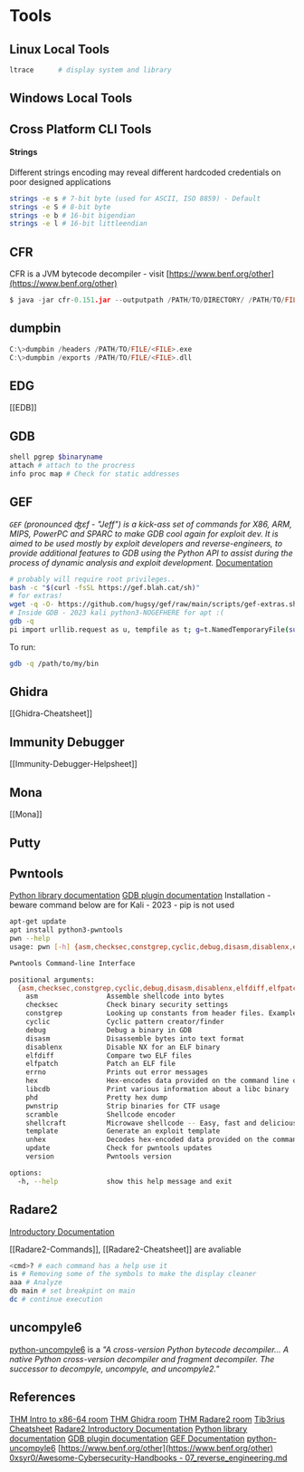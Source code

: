 # Tools

## Linux Local Tools

```bash
ltrace		# display system and library

```

## Windows Local Tools

## Cross Platform CLI Tools


#### Strings
Different strings encoding may reveal different hardcoded credentials on poor designed applications
```bash
strings -e s # 7-bit byte (used for ASCII, ISO 8859) - Default
strings -e S # 8-bit byte
strings -e b # 16-bit bigendian
strings -e l # 16-bit littleendian
```



## CFR

CFR is a JVM bytecode decompiler - visit [https://www.benf.org/other](https://www.benf.org/other)
```c
$ java -jar cfr-0.151.jar --outputpath /PATH/TO/DIRECTORY/ /PATH/TO/FILE/<FILE>.jar
```

## dumpbin

```c
C:\>dumpbin /headers /PATH/TO/FILE/<FILE>.exe
C:\>dumpbin /exports /PATH/TO/FILE/<FILE>.dll
```

## EDG

[[EDB]]

## GDB

```bash
shell pgrep $binaryname
attach # attach to the procress
info proc map # Check for static addresses
```

## GEF

*`GEF` (pronounced ʤɛf - "Jeff") is a kick-ass set of commands for X86, ARM, MIPS, PowerPC and SPARC to make GDB cool again for exploit dev. It is aimed to be used mostly by exploit developers and reverse-engineers, to provide additional features to GDB using the Python API to assist during the process of dynamic analysis and exploit development.* [Documentation](https://gef.readthedocs.io/en/master/)
```bash
# probably will require root privileges..
bash -c "$(curl -fsSL https://gef.blah.cat/sh)"
# for extras!
wget -q -O- https://github.com/hugsy/gef/raw/main/scripts/gef-extras.sh | sh
# Inside GDB - 2023 kali python3-NOGEFHERE for apt :(
gdb -q
pi import urllib.request as u, tempfile as t; g=t.NamedTemporaryFile(suffix='-gef.py'); open(g.name, 'wb+').write(u.urlopen('https://tinyurl.com/gef-main').read()); gdb.execute('source %s' % g.name)
```

To run:
```bash
gdb -q /path/to/my/bin
```


## Ghidra

[[Ghidra-Cheatsheet]]

## Immunity Debugger

[[Immunity-Debugger-Helpsheet]]

## Mona

[[Mona]]

## Putty

## Pwntools

[Python library documentation](http://docs.pwntools.com/en/stable)
[GDB plugin documentation](https://browserpwndbg.readthedocs.io/en/docs/)
Installation - beware command below are for Kali - 2023 - pip is not used
```bash
apt-get update
apt install python3-pwntools
pwn --help
usage: pwn [-h] {asm,checksec,constgrep,cyclic,debug,disasm,disablenx,elfdiff,elfpatch,errno,hex,libcdb,phd,pwnstrip,scramble,shellcraft,template,unhex,update,version} ...

Pwntools Command-line Interface

positional arguments:
  {asm,checksec,constgrep,cyclic,debug,disasm,disablenx,elfdiff,elfpatch,errno,hex,libcdb,phd,pwnstrip,scramble,shellcraft,template,unhex,update,version}
    asm                 Assemble shellcode into bytes
    checksec            Check binary security settings
    constgrep           Looking up constants from header files. Example: constgrep -c freebsd -m ^PROT_ '3 + 4'
    cyclic              Cyclic pattern creator/finder
    debug               Debug a binary in GDB
    disasm              Disassemble bytes into text format
    disablenx           Disable NX for an ELF binary
    elfdiff             Compare two ELF files
    elfpatch            Patch an ELF file
    errno               Prints out error messages
    hex                 Hex-encodes data provided on the command line or stdin
    libcdb              Print various information about a libc binary
    phd                 Pretty hex dump
    pwnstrip            Strip binaries for CTF usage
    scramble            Shellcode encoder
    shellcraft          Microwave shellcode -- Easy, fast and delicious
    template            Generate an exploit template
    unhex               Decodes hex-encoded data provided on the command line or via stdin.
    update              Check for pwntools updates
    version             Pwntools version

options:
  -h, --help            show this help message and exit
```

## Radare2

[Introductory Documentation](https://github.com/radareorg/radare2/blob/master/doc/intro.md)

[[Radare2-Commands]], [[Radare2-Cheatsheet]] are avaliable
```bash
<cmd>? # each command has a help use it 
is # Removing some of the symbols to make the display cleaner
aaa # Analyze
db main # set breakpint on main
dc # continue execution
```

## uncompyle6

[python-uncompyle6](https://github.com/rocky/python-uncompyle6) is a *"A cross-version Python bytecode decompiler... A native Python cross-version decompiler and fragment decompiler. The successor to decompyle, uncompyle, and uncompyle2."*

## References

[THM Intro to x86-64 room](https://tryhackme.com/room/introtox8664)
[THM Ghidra room](https://tryhackme.com/room/ccghidra)
[THM Radare2 room](https://tryhackme.com/room/ccradare2)
[Tib3rius Cheatsheet](https://github.com/Tib3rius/Pentest-Cheatsheets/blob/master/exploits/buffer-overflows.rst)
[Radare2 Introductory Documentation](https://github.com/radareorg/radare2/blob/master/doc/intro.md)
[Python library documentation](http://docs.pwntools.com/en/stable)
[GDB plugin documentation](https://browserpwndbg.readthedocs.io/en/docs/)
[GEF Documentation](https://gef.readthedocs.io/en/master/)
[python-uncompyle6](https://github.com/rocky/python-uncompyle6) 
[https://www.benf.org/other](https://www.benf.org/other)
[0xsyr0/Awesome-Cybersecurity-Handbooks - 07_reverse_engineering.md](https://github.com/0xsyr0/Awesome-Cybersecurity-Handbooks/blob/main/handbooks/07_reverse_engineering.md)